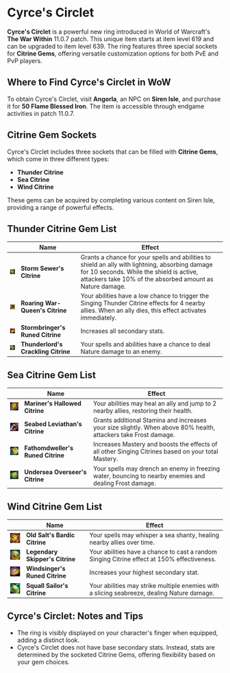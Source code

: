 <!-- wiki:icon /img/cyrce-s-circlet.webp -->
<!-- wiki:description Discover Cyrce’s Circlet in WoW The War Within 11.0.7 – a powerful ring with upgradeable item levels and three unique Citrine Gem slots for PvE and PvP customization. Learn where to find it, gem effects, and tips for maximizing its potential. -->

# Cyrce's Circlet

**Cyrce's Circlet** is a powerful new ring introduced in World of Warcraft's **The War Within** 11.0.7 patch. This unique item starts at item level 619 and can be upgraded to item level 639. The ring features three special sockets for **Citrine Gems**, offering versatile customization options for both PvE and PvP players.

## Where to Find Cyrce's Circlet in WoW

To obtain Cyrce's Circlet, visit **Angorla**, an NPC on **Siren Isle**, and purchase it for **50 Flame Blessed Iron**. The item is accessible through endgame activities in patch 11.0.7.

## Citrine Gem Sockets

Cyrce's Circlet includes three sockets that can be filled with **Citrine Gems**, which come in three different types:

- **Thunder Citrine**
- **Sea Citrine**
- **Wind Citrine**

These gems can be acquired by completing various content on Siren Isle, providing a range of powerful effects.

## Thunder Citrine Gem List

|                                                                        | Name                                | Effect                                                                                                                                                                                                   |
| ---------------------------------------------------------------------- | ----------------------------------- | -------------------------------------------------------------------------------------------------------------------------------------------------------------------------------------------------------- |
| ![Storm Sewer's Citrine](/img/storm-sewer-s-citrine.webp)              | **Storm Sewer's Citrine**           | Grants a chance for your spells and abilities to shield an ally with lightning, absorbing damage for 10 seconds. While the shield is active, attackers take 10% of the absorbed amount as Nature damage. |
| ![Roaring War-Queen's Citrine](/img/roaring-war-queen-s-citrine.webp)  | **Roaring War-Queen's Citrine**     | Your abilities have a low chance to trigger the Singing Thunder Citrine effects for 4 nearby allies. When an ally dies, this effect activates immediately.                                               |
| ![Stormbringer's Runed Citrin](/img/stormbringer-s-runed-citrine.webp) | **Stormbringer's Runed Citrine**    | Increases all secondary stats.                                                                                                                                                                           |
| ![Thunderlord's Crackling Citrine](/img/storm-sewer-s-citrine.webp)    | **Thunderlord's Crackling Citrine** | Your spells and abilities have a chance to deal Nature damage to an enemy.                                                                                                                               |

## Sea Citrine Gem List

|                                                                           | Name                              | Effect                                                                                                          |
| ------------------------------------------------------------------------- | --------------------------------- | --------------------------------------------------------------------------------------------------------------- |
| ![Mariner's Hallowed Citrine](/img/mariner-s-hallowed-citrine.webp)       | **Mariner's Hallowed Citrine**    | Your abilities may heal an ally and jump to 2 nearby allies, restoring their health.                            |
| ![Seabed Leviathan's Citrine](/img/seabed-leviathan-s-citrine.webp)       | **Seabed Leviathan's Citrine**    | Grants additional Stamina and increases your size slightly. When above 80% health, attackers take Frost damage. |
| ![Fathomdweller's Runed Citrine](/img/fathomdweller-s-runed-citrine.webp) | **Fathomdweller's Runed Citrine** | Increases Mastery and boosts the effects of all other Singing Citrines based on your total Mastery.             |
| ![Undersea Overseer's Citrine](/img/undersea-overseer-s-citrine.webp)     | **Undersea Overseer's Citrine**   | Your spells may drench an enemy in freezing water, bouncing to nearby enemies and dealing Frost damage.         |

## Wind Citrine Gem List

|                                                                       | Name                            | Effect                                                                                      |
| --------------------------------------------------------------------- | ------------------------------- | ------------------------------------------------------------------------------------------- |
| ![Old Salt's Bardic Citrine](/img/old-salt-s-bardic-citrine.webp)     | **Old Salt's Bardic Citrine**   | Your spells may whisper a sea shanty, healing nearby allies over time.                      |
| ![Legendary Skipper's Citrine](/img/legendary-skipper-s-citrine.webp) | **Legendary Skipper's Citrine** | Your abilities have a chance to cast a random Singing Citrine effect at 150% effectiveness. |
| ![Windsinger's Runed Citrine](/img/windsinger-s-runed-citrine.webp)   | **Windsinger's Runed Citrine**  | Increases your highest secondary stat.                                                      |
| ![Squall Sailor's Citrine](/img/squall-sailor-s-citrine.webp)         | **Squall Sailor's Citrine**     | Your abilities may strike multiple enemies with a slicing seabreeze, dealing Nature damage. |

## Cyrce's Circlet: Notes and Tips

- The ring is visibly displayed on your character's finger when equipped, adding a distinct look.
- Cyrce's Circlet does not have base secondary stats. Instead, stats are determined by the socketed Citrine Gems, offering flexibility based on your gem choices.
